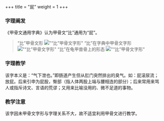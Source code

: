 +++
title = "屁"
weight = 1
+++

### 字理阐发
《甲骨文通用字典》认为甲骨文“比”通用为“屁”。

>“比”甲骨文形
!["“比”甲骨文字形"](images/比1.png)
“比”在字典中甲骨文字形
!["“比”甲骨文字形"](images/比2.png)
“比”在龟甲兽骨上的形态
!["“比”甲骨文字形"](images/比3.png)

### 字理教学
该字本义是：“气下泄也。”即肠道产生但从肛门突然排出的臭气。如：屁滚尿流；放屁。后来引申为屁股，臀部（指人体两股上端与腰相连的部分）；后来常用来骂人或指斥诗文、言语的荒谬；又用来比喻没用的、微不足道的事物。

### 教学注意
该字因未甲骨文字形与字理关系不大，故不适宜利用甲骨文进行教学。
